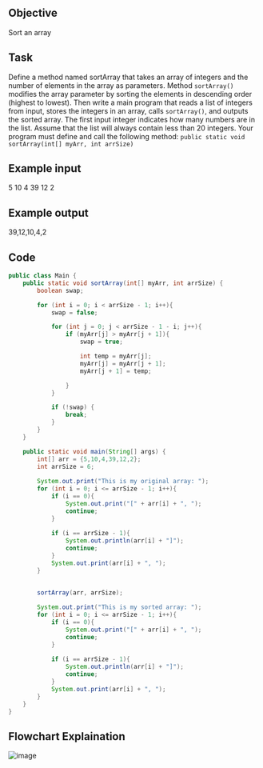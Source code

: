 ## Objective
Sort an array

## Task
Define a method named sortArray that takes an array of integers and the number of elements in the array as parameters. Method ```sortArray()``` modifies the array parameter by sorting the elements in descending order (highest to lowest). Then write a main program that reads a list of integers from input, stores the integers in an array, calls ```sortArray()```, and outputs the sorted array. The first input integer indicates how many numbers are in the list. Assume that the list will always contain less than 20 integers.
Your program must define and call the following method:  ```public static void sortArray(int[] myArr, int arrSize)```

## Example input
5 10 4 39 12 2

## Example output
39,12,10,4,2

## Code
```java
public class Main {
    public static void sortArray(int[] myArr, int arrSize) {
        boolean swap;

        for (int i = 0; i < arrSize - 1; i++){
            swap = false;

            for (int j = 0; j < arrSize - 1 - i; j++){
                if (myArr[j] > myArr[j + 1]){
                    swap = true;

                    int temp = myArr[j];
                    myArr[j] = myArr[j + 1];
                    myArr[j + 1] = temp;

                }
            }

            if (!swap) {
                break;
            }
        }
    }

    public static void main(String[] args) {
        int[] arr = {5,10,4,39,12,2};
        int arrSize = 6;
        
        System.out.print("This is my original array: ");
        for (int i = 0; i <= arrSize - 1; i++){
            if (i == 0){
                System.out.print("[" + arr[i] + ", ");
                continue;
            }
            
            if (i == arrSize - 1){
                System.out.println(arr[i] + "]");
                continue;
            }
            System.out.print(arr[i] + ", ");
        }
        
        
        sortArray(arr, arrSize);

        System.out.print("This is my sorted array: ");
        for (int i = 0; i <= arrSize - 1; i++){
            if (i == 0){
                System.out.print("[" + arr[i] + ", ");
                continue;
            }
            
            if (i == arrSize - 1){
                System.out.println(arr[i] + "]");
                continue;
            }
            System.out.print(arr[i] + ", ");
        }
    }
}
```

## Flowchart Explaination
![image](https://github.com/user-attachments/assets/b47152a1-642e-4a98-b49d-8b8d20c294c1)

